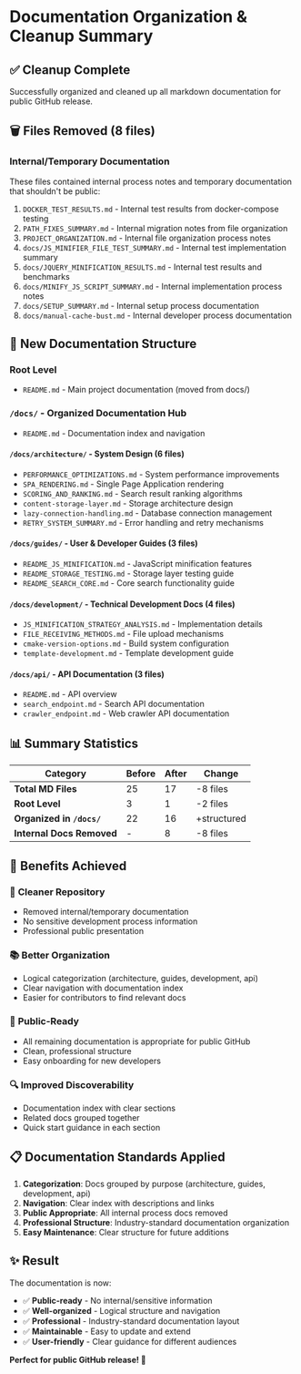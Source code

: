 # Documentation Organization & Cleanup Summary

## ✅ **Cleanup Complete**

Successfully organized and cleaned up all markdown documentation for public GitHub release.

## 🗑️ **Files Removed (8 files)**

### Internal/Temporary Documentation

These files contained internal process notes and temporary documentation that shouldn't be public:

1. `DOCKER_TEST_RESULTS.md` - Internal test results from docker-compose testing
2. `PATH_FIXES_SUMMARY.md` - Internal migration notes from file organization
3. `PROJECT_ORGANIZATION.md` - Internal file organization process notes
4. `docs/JS_MINIFIER_FILE_TEST_SUMMARY.md` - Internal test implementation summary
5. `docs/JQUERY_MINIFICATION_RESULTS.md` - Internal test results and benchmarks
6. `docs/MINIFY_JS_SCRIPT_SUMMARY.md` - Internal implementation process notes
7. `docs/SETUP_SUMMARY.md` - Internal setup process documentation
8. `docs/manual-cache-bust.md` - Internal developer process documentation

## 📁 **New Documentation Structure**

### Root Level

- `README.md` - Main project documentation (moved from docs/)

### `/docs/` - Organized Documentation Hub

- `README.md` - Documentation index and navigation

#### `/docs/architecture/` - System Design (6 files)

- `PERFORMANCE_OPTIMIZATIONS.md` - System performance improvements
- `SPA_RENDERING.md` - Single Page Application rendering
- `SCORING_AND_RANKING.md` - Search result ranking algorithms
- `content-storage-layer.md` - Storage architecture design
- `lazy-connection-handling.md` - Database connection management
- `RETRY_SYSTEM_SUMMARY.md` - Error handling and retry mechanisms

#### `/docs/guides/` - User & Developer Guides (3 files)

- `README_JS_MINIFICATION.md` - JavaScript minification features
- `README_STORAGE_TESTING.md` - Storage layer testing guide
- `README_SEARCH_CORE.md` - Core search functionality guide

#### `/docs/development/` - Technical Development Docs (4 files)

- `JS_MINIFICATION_STRATEGY_ANALYSIS.md` - Implementation details
- `FILE_RECEIVING_METHODS.md` - File upload mechanisms
- `cmake-version-options.md` - Build system configuration
- `template-development.md` - Template development guide

#### `/docs/api/` - API Documentation (3 files)

- `README.md` - API overview
- `search_endpoint.md` - Search API documentation
- `crawler_endpoint.md` - Web crawler API documentation

## 📊 **Summary Statistics**

| Category                  | Before | After | Change      |
| ------------------------- | ------ | ----- | ----------- |
| **Total MD Files**        | 25     | 17    | -8 files    |
| **Root Level**            | 3      | 1     | -2 files    |
| **Organized in `/docs/`** | 22     | 16    | +structured |
| **Internal Docs Removed** | -      | 8     | -8 files    |

## 🎯 **Benefits Achieved**

### 🧹 **Cleaner Repository**

- Removed internal/temporary documentation
- No sensitive development process information
- Professional public presentation

### 📚 **Better Organization**

- Logical categorization (architecture, guides, development, api)
- Clear navigation with documentation index
- Easier for contributors to find relevant docs

### 🚀 **Public-Ready**

- All remaining documentation is appropriate for public GitHub
- Clean, professional structure
- Easy onboarding for new developers

### 🔍 **Improved Discoverability**

- Documentation index with clear sections
- Related docs grouped together
- Quick start guidance in each section

## 📋 **Documentation Standards Applied**

1. **Categorization**: Docs grouped by purpose (architecture, guides, development, api)
2. **Navigation**: Clear index with descriptions and links
3. **Public Appropriate**: All internal process docs removed
4. **Professional Structure**: Industry-standard documentation organization
5. **Easy Maintenance**: Clear structure for future additions

## ✨ **Result**

The documentation is now:

- ✅ **Public-ready** - No internal/sensitive information
- ✅ **Well-organized** - Logical structure and navigation
- ✅ **Professional** - Industry-standard documentation layout
- ✅ **Maintainable** - Easy to update and extend
- ✅ **User-friendly** - Clear guidance for different audiences

**Perfect for public GitHub release! 🎉**
